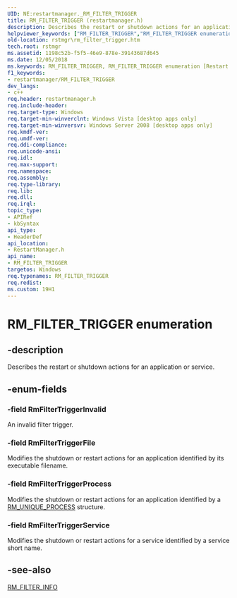 ```yaml
---
UID: NE:restartmanager._RM_FILTER_TRIGGER
title: RM_FILTER_TRIGGER (restartmanager.h)
description: Describes the restart or shutdown actions for an application or service.helpviewer_keywords: ["RM_FILTER_TRIGGER","RM_FILTER_TRIGGER enumeration [Restart Mgr]","RmFilterTriggerFile","RmFilterTriggerInvalid","RmFilterTriggerProcess","RmFilterTriggerService","restartmanager/RM_FILTER_TRIGGER","restartmanager/RmFilterTriggerFile","restartmanager/RmFilterTriggerInvalid","restartmanager/RmFilterTriggerProcess","restartmanager/RmFilterTriggerService","rstmgr.rm_filter_trigger"]
old-location: rstmgr\rm_filter_trigger.htm
tech.root: rstmgr
ms.assetid: 1198c52b-f5f5-46e9-878e-39143687d645
ms.date: 12/05/2018
ms.keywords: RM_FILTER_TRIGGER, RM_FILTER_TRIGGER enumeration [Restart Mgr], RmFilterTriggerFile, RmFilterTriggerInvalid, RmFilterTriggerProcess, RmFilterTriggerService, restartmanager/RM_FILTER_TRIGGER, restartmanager/RmFilterTriggerFile, restartmanager/RmFilterTriggerInvalid, restartmanager/RmFilterTriggerProcess, restartmanager/RmFilterTriggerService, rstmgr.rm_filter_trigger
f1_keywords:
- restartmanager/RM_FILTER_TRIGGER
dev_langs:
- c++
req.header: restartmanager.h
req.include-header: 
req.target-type: Windows
req.target-min-winverclnt: Windows Vista [desktop apps only]
req.target-min-winversvr: Windows Server 2008 [desktop apps only]
req.kmdf-ver: 
req.umdf-ver: 
req.ddi-compliance: 
req.unicode-ansi: 
req.idl: 
req.max-support: 
req.namespace: 
req.assembly: 
req.type-library: 
req.lib: 
req.dll: 
req.irql: 
topic_type:
- APIRef
- kbSyntax
api_type:
- HeaderDef
api_location:
- RestartManager.h
api_name:
- RM_FILTER_TRIGGER
targetos: Windows
req.typenames: RM_FILTER_TRIGGER
req.redist: 
ms.custom: 19H1
---
```


# RM_FILTER_TRIGGER enumeration


## -description


Describes the restart or shutdown actions for an application or service.


## -enum-fields




### -field RmFilterTriggerInvalid

An invalid filter trigger.


### -field RmFilterTriggerFile

Modifies the shutdown or restart actions for an application identified by its   executable filename.


### -field RmFilterTriggerProcess

Modifies the shutdown or restart actions for an application identified by a <a href="https://docs.microsoft.com/windows/desktop/api/restartmanager/ns-restartmanager-rm_unique_process">RM_UNIQUE_PROCESS</a> structure.


### -field RmFilterTriggerService

Modifies the shutdown or restart actions for a service identified by a service short name.


## -see-also




<a href="https://docs.microsoft.com/windows/desktop/api/restartmanager/ns-restartmanager-rm_filter_info">RM_FILTER_INFO</a>
 

 

